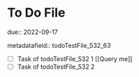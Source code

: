 # To Do File

due:: 2022-09-17

metadatafield:: todoTestFile_532\_63

- [ ] Task of todoTestFile_532 1 [[Query me]]
- [ ] Task of todoTestFile_532 2
